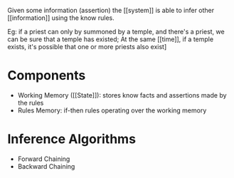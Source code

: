 Given some information (assertion) the [[system]] is able to infer other [[information]] using the know rules.

Eg: if a priest can only by summoned by a temple, and there's a priest, we can be sure that a temple has existed; At the same [[time]], if a temple exists, it's possible that one or more priests also exist]

# Components

- Working Memory ([[State]]): stores know facts and assertions made by the rules
- Rules Memory: if-then rules operating over the working memory

# Inference Algorithms

- Forward Chaining
- Backward Chaining